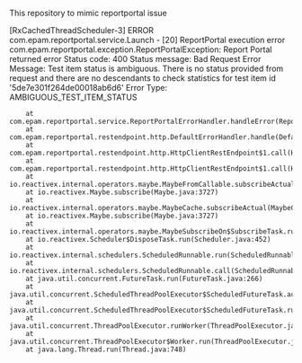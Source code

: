 This repository to mimic reportportal issue


 [RxCachedThreadScheduler-3] ERROR com.epam.reportportal.service.Launch - [20] ReportPortal execution error
    com.epam.reportportal.exception.ReportPortalException: Report Portal returned error
    Status code: 400
    Status message: Bad Request
    Error Message: Test item status is ambiguous. There is no status provided from request and there are no descendants to check statistics for test item id '5de7e301f264de00018ab6d6'
    Error Type: AMBIGUOUS_TEST_ITEM_STATUS

        at com.epam.reportportal.service.ReportPortalErrorHandler.handleError(ReportPortalErrorHandler.java:57)
        at com.epam.reportportal.restendpoint.http.DefaultErrorHandler.handle(DefaultErrorHandler.java:56)
        at com.epam.reportportal.restendpoint.http.HttpClientRestEndpoint$1.call(HttpClientRestEndpoint.java:486)
        at com.epam.reportportal.restendpoint.http.HttpClientRestEndpoint$1.call(HttpClientRestEndpoint.java:455)
        at io.reactivex.internal.operators.maybe.MaybeFromCallable.subscribeActual(MaybeFromCallable.java:46)
        at io.reactivex.Maybe.subscribe(Maybe.java:3727)
        at io.reactivex.internal.operators.maybe.MaybeCache.subscribeActual(MaybeCache.java:77)
        at io.reactivex.Maybe.subscribe(Maybe.java:3727)
        at io.reactivex.internal.operators.maybe.MaybeSubscribeOn$SubscribeTask.run(MaybeSubscribeOn.java:54)
        at io.reactivex.Scheduler$DisposeTask.run(Scheduler.java:452)
        at io.reactivex.internal.schedulers.ScheduledRunnable.run(ScheduledRunnable.java:61)
        at io.reactivex.internal.schedulers.ScheduledRunnable.call(ScheduledRunnable.java:52)
        at java.util.concurrent.FutureTask.run(FutureTask.java:266)
        at java.util.concurrent.ScheduledThreadPoolExecutor$ScheduledFutureTask.access$201(ScheduledThreadPoolExecutor.java:180)
        at java.util.concurrent.ScheduledThreadPoolExecutor$ScheduledFutureTask.run(ScheduledThreadPoolExecutor.java:293)
        at java.util.concurrent.ThreadPoolExecutor.runWorker(ThreadPoolExecutor.java:1149)
        at java.util.concurrent.ThreadPoolExecutor$Worker.run(ThreadPoolExecutor.java:624)
        at java.lang.Thread.run(Thread.java:748)


